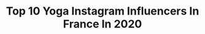 ---
title: Top 10 Yoga Instagram Influencers In France In 2020
description: >-
  Find top yoga Instagram influencers in France in 2020. Most popular hashtags: #yoga #yogaflow #life #yogajournal.
platform: Instagram
profiles:
  - username: "angeliquecarteryoga"
    fullname: >-
      Angélique ☮️
    location: "France"
    followers: 6375
    engagement: 622
    commentsToLikes: 0.054861
    id: ck5q069nr4gew0i11a8xsb11q
    verified: false
    hashtags: "#chakra, #power, #handstand, #fear"
  - username: "camicottani"
    fullname: >-
      🌔 Cami | yoga tutorials
    location: "France"
    followers: 7378
    engagement: 1481
    commentsToLikes: 0.124986
    id: ck5cglknvp36h0i11igvhyy2u
    verified: false
    hashtags: "#yogaismytherapy, #yogatime, #yogastretches, #frenchyogi"
  - username: "carolintuitive"
    fullname: >-
      Caroline ❃ Intuitive yoga
    location: "France"
    followers: 7424
    engagement: 1182
    commentsToLikes: 0.276764
    id: ckaoqwslbkrhp0i78scweq6uz
    verified: false
    hashtags: "#vinyasayoga, #yogalife, #warrioryoga, #creativeyoga"
  - username: "iamcarlamattei"
    fullname: >-
      Carla Mattei✨🕊🌙
    location: "France"
    followers: 8407
    engagement: 1424
    commentsToLikes: 0.053041
    id: ckaotjjymw6yj0i782ey5g3d4
    verified: false
    hashtags: "#emotions, #life, #sunday, #corsica"
  - username: "val_fitmood"
    fullname: >-
      Valérie
    location: "France"
    followers: 11225
    engagement: 1042
    commentsToLikes: 0.098430
    id: ck8t60cnbbt3t0j78ng1qwgmk
    verified: false
    hashtags: ""
  - username: "kinzingertonya"
    fullname: >-
      Tonya KINZINGER
    location: "France"
    followers: 44605
    engagement: 342
    commentsToLikes: 0.059002
    id: ck5c7o0l47vuq0i11l539xjdv
    verified: true
    hashtags: "#cold, #thinking, #family, #lost"
  - username: "syn_m0"
    fullname: >-
      SyN_m0   || YOGA ||
    location: "France"
    followers: 4355
    engagement: 1330
    commentsToLikes: 0.153420
    id: ck9hc2ftnjghi0j78n83ul4gq
    verified: false
    hashtags: "#yogavideos, #ashtanginiyoga, #yogalotus, #yogaphotography"
  - username: "tatianayoga"
    fullname: >-
      Tatiana AvilaBouru✨YogaTeacher
    location: "France"
    followers: 47832
    engagement: 595
    commentsToLikes: 0.066004
    id: ck5pwzmcvpdox0i112sp3m0ue
    verified: false
    hashtags: "#thankyou, #puppy, #yogawithpuppy, #newproject"
  - username: "santamila_"
    fullname: >-
      SantaMila
    location: "France"
    followers: 16589
    engagement: 339
    commentsToLikes: 0.067635
    id: ck5byntbfpi6u0i11a5ckzaxh
    verified: false
    hashtags: "#mangersainement, #tricotherapie, #phildar, #yogaalamaison"
  - username: "calimoralesm6"
    fullname: >-
      Cali Morales
    location: "France"
    followers: 10858
    engagement: 973
    commentsToLikes: 0.076115
    id: ck0u1ha1pwvl70i190lyon6uc
    verified: false
    hashtags: "#tvhostess, #bienvenue, #instamoment, #8mars"
---